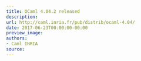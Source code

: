 ```yaml
---
title: OCaml 4.04.2 released
description:
url: http://caml.inria.fr/pub/distrib/ocaml-4.04/
date: 2017-06-23T00:00:00-00:00
preview_image:
authors:
- Caml INRIA
source:
---
```




